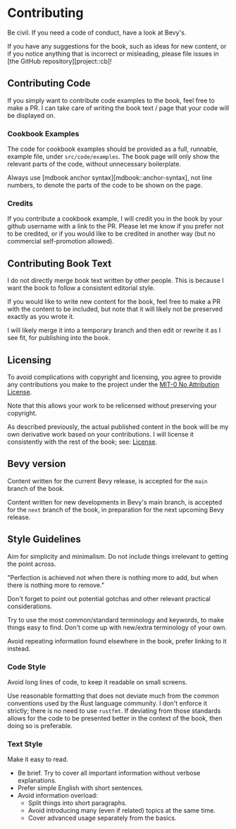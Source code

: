 # Contributing

Be civil. If you need a code of conduct, have a look at Bevy's.

If you have any suggestions for the book, such as ideas for new content, or
if you notice anything that is incorrect or misleading, please file issues in
[the GitHub repository][project::cb]!

## Contributing Code

If you simply want to contribute code examples to the book, feel free to
make a PR. I can take care of writing the book text / page that your code
will be displayed on.

### Cookbook Examples

The code for cookbook examples should be provided as a full, runnable,
example file, under `src/code/examples`. The book page will only show the
relevant parts of the code, without unnecessary boilerplate.

Always use [mdbook anchor syntax][mdbook::anchor-syntax], not line numbers,
to denote the parts of the code to be shown on the page.

### Credits

If you contribute a cookbook example, I will credit you in the book by your
github username with a link to the PR. Please let me know if you prefer not
to be credited, or if you would like to be credited in another way (but no
commercial self-promotion allowed).

## Contributing Book Text

I do not directly merge book text written by other people. This is because
I want the book to follow a consistent editorial style.

If you would like to write new content for the book, feel free to make a
PR with the content to be included, but note that it will likely not be
preserved exactly as you wrote it.

I will likely merge it into a temporary branch and then edit or rewrite it
as I see fit, for publishing into the book.

## Licensing

To avoid complications with copyright and licensing, you agree to provide
any contributions you make to the project under the [MIT-0 No Attribution
License](https://github.com/bevy-cheatbook/mit-0).

Note that this allows your work to be relicensed without preserving your
copyright.

As described previously, the actual published content in the book will be my
own derivative work based on your contributions. I will license it consistently
with the rest of the book; see: [License](./introduction.md#license).

## Bevy version

Content written for the current Bevy release, is accepted for the `main`
branch of the book.

Content written for new developments in Bevy's main branch, is accepted for the
`next` branch of the book, in preparation for the next upcoming Bevy release.

## Style Guidelines

Aim for simplicity and minimalism. Do not include things irrelevant to
getting the point across.

"Perfection is achieved not when there is nothing more to add, but when
there is nothing more to remove."

Don't forget to point out potential gotchas and other relevant practical
considerations.

Try to use the most common/standard terminology and keywords, to make things
easy to find. Don't come up with new/extra terminology of your own.

Avoid repeating information found elsewhere in the book, prefer linking to
it instead.

### Code Style

Avoid long lines of code, to keep it readable on small screens.

Use reasonable formatting that does not deviate much from the common
conventions used by the Rust language community. I don't enforce it strictly;
there is no need to use `rustfmt`. If deviating from those standards allows
for the code to be presented better in the context of the book, then doing
so is preferable.

### Text Style

Make it easy to read.

- Be brief. Try to cover all important information without verbose explanations.
- Prefer simple English with short sentences.
- Avoid information overload:
  - Split things into short paragraphs.
  - Avoid introducing many (even if related) topics at the same time.
  - Cover advanced usage separately from the basics.

